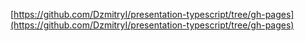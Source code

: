 [https://github.com/DzmitryI/presentation-typescript/tree/gh-pages](https://github.com/DzmitryI/presentation-typescript/tree/gh-pages)